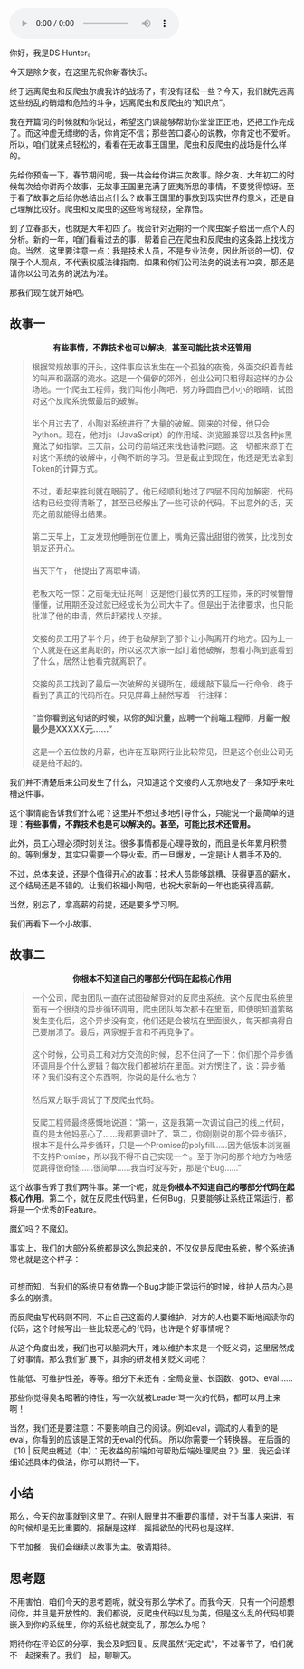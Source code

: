 <audio title="春节加餐01 _ 破解还是不破解，这是一个问题" src="https://static001.geekbang.org/resource/audio/93/77/93857cf71a765465ddbd2cdd65e19477.mp3" controls="controls"></audio> 
<p>你好，我是DS Hunter。</p><p>今天是除夕夜，在这里先祝你新春快乐。</p><p>终于远离爬虫和反爬虫尔虞我诈的战场了，有没有轻松一些？今天，我们就先远离这些纷乱的硝烟和危险的斗争，远离爬虫和反爬虫的“知识点”。</p><p>我在开篇词的时候就和你说过，希望这门课能够帮助你堂堂正正地，还把工作完成了。而这种虚无缥缈的话，你肯定不信；那些苦口婆心的说教，你肯定也不爱听。所以，咱们就来点轻松的，看看在无故事王国里，爬虫和反爬虫的战场是什么样的。</p><p>先给你预告一下，春节期间呢，我一共会给你讲三次故事。除夕夜、大年初二的时候每次给你讲两个故事，无故事王国里充满了匪夷所思的事情，不要觉得惊讶。至于看了故事之后给你总结出点什么？故事王国里的事放到现实世界的意义，还是自己理解比较好。爬虫和反爬虫的这些弯弯绕绕，全靠悟。</p><p>到了立春那天，也就是大年初四了。我会针对近期的一个爬虫案子给出一点个人的分析。新的一年，咱们看看过去的事，帮着自己在爬虫和反爬虫的这条路上找找方向。当然，这里要注意一点：我是技术人员，不是专业法务，因此所谈的一切，仅限于个人观点，不代表权威法律指南。如果和你们公司法务的说法有冲突，那还是请你以公司法务的说法为准。</p><p>那我们现在就开始吧。</p><!-- [[[read_end]]] --><h2>故事一</h2><center>
<p><strong>有些事情，不靠技术也可以解决，甚至可能比技术还管用</strong></p>
</center><blockquote>
<p>根据常规故事的开头，这件事应该发生在一个孤独的夜晚，外面交织着青蛙的叫声和潺潺的流水。这是一个偏僻的郊外，创业公司只租得起这样的办公场地。一个爬虫工程师，我们叫他小陶吧，努力睁圆自己小小的眼睛，试图对这个反爬系统做最后的破解。<br>
<strong>　</strong><br>
半个月过去了，小陶对系统进行了大量的破解。刚来的时候，他只会Python。现在，他对js（JavaScript）的作用域、浏览器兼容以及各种js黑魔法了如指掌。三天前，公司的前端还来找他请教问题。这一切都来源于在对这个系统的破解中，小陶不断的学习。但是截止到现在，他还是无法拿到Token的计算方式。<br>
<strong>　</strong><br>
不过，看起来胜利就在眼前了。他已经顺利地过了四层不同的加解密，代码结构已经变得清晰了，甚至已经解出了一些可读的代码。不出意外的话，天亮之前就能得出结果。<br>
<strong>　</strong><br>
第二天早上，工友发现他睡倒在位置上，嘴角还露出甜甜的微笑，比找到女朋友还开心。<br>
<strong>　</strong><br>
当天下午， 他提出了离职申请。<br>
<strong>　</strong><br>
老板大吃一惊：之前毫无征兆啊！这是他们最优秀的工程师，来的时候懵懵懂懂，试用期还没过就已经成长为公司大牛了。但是出于法律要求，也只能批准了他的申请，然后赶紧找人交接。<br>
<strong>　</strong><br>
交接的员工用了半个月，终于也破解到了那个让小陶离开的地方。因为上一个人就是在这里离职的，所以这次大家一起盯着他破解，想看小陶到底看到了什么，居然让他看完就离职了。<br>
<strong>　</strong><br>
交接的员工找到了最后一次破解的关键所在，缓缓敲下最后一行命令，终于看到了真正的代码所在。只见屏幕上赫然写着一行注释：<br>
<strong>　</strong><br>
<strong>“当你看到这句话的时候，以你的知识量，应聘一个前端工程师，月薪一般最少是XXXXX元</strong><strong>……</strong><strong>”</strong><br>
<strong>　</strong><br>
这是一个五位数的月薪，也许在互联网行业比较常见，但是这个创业公司无疑是给不起的。</p>
</blockquote><p>我们并不清楚后来公司发生了什么，只知道这个交接的人无奈地发了一条知乎来吐槽这件事。</p><p>这个事情能告诉我们什么呢？这里并不想过多地引导什么，只能说一个最简单的道理：<strong>有些事情，不靠技术也是可以解决的。甚至，可能比技术还管用。</strong></p><p>此外，员工心理必须时刻关注。很多事情都是心理导致的，而且是长年累月积攒的。等到爆发，其实只需要一个导火索。而一旦爆发，一定是让人措手不及的。</p><p>不过，总体来说，还是个值得开心的故事：技术人员能够跳槽、获得更高的薪水，这个结局还是不错的。让我们祝福小陶吧，也祝大家新的一年也能获得高薪。</p><p>当然，别忘了，拿高薪的前提，还是要多学习啊。</p><p>我们再看下一个小故事。</p><h2>故事二</h2><center>
<p><strong>你根本不知道自己的哪部分代码在起核心作用</strong></p>
</center><blockquote>
<p>一个公司，爬虫团队一直在试图破解竞对的反爬虫系统。这个反爬虫系统里面有一个很绕的异步循环调用，爬虫团队每次都卡在里面，即使明知道策略发生变化后，这个异步没有变，他们还是会被坑在里面很久，每天都搞得自己要崩溃了。最后，两家握手言和不再竞争了。<br>
<strong>　</strong><br>
这个时候，公司员工和对方交流的时候，忍不住问了一下：你们那个异步循环调用是个什么逻辑？每次我们都被坑在里面。对方愣住了，说：异步循环？我们没有这个东西啊，你说的是什么地方？<br>
<strong>　</strong><br>
然后双方联手调试了下反爬虫代码。<br>
<strong>　</strong><br>
反爬工程师最终感慨地说道：“第一，这是我第一次调试自己的线上代码，真的是太他妈恶心了……我都要调吐了。第二，你刚刚说的那个异步循环，根本不是什么异步循环，只是一个Promise的polyfill……因为低版本浏览器不支持Promise，所以我不得不自己实现一个。至于你问的那个地方为啥感觉跳得很奇怪……很简单……我当时没写好，那是个Bug……”</p>
</blockquote><p>这个故事告诉了我们两件事。第一个呢，就是<strong>你根本不知道自己的哪部分代码在起核心作用</strong>。第二个，就在反爬虫代码里，任何Bug，只要能够让系统正常运行，都将是一个优秀的Feature。</p><p>魔幻吗？不魔幻。</p><p>事实上，我们的大部分系统都是这么跑起来的，不仅仅是反爬虫系统，整个系统通常也就是这个样子：</p><p><img src="https://static001.geekbang.org/resource/image/d8/5d/d832e65158c45ff56c0959b4ab00265d.jpg?wh=1142x640" alt="" title="系统非常稳定，所有代码不要随便动！"></p><p>可想而知，当我们的系统只有依靠一个Bug才能正常运行的时候，维护人员内心是多么的崩溃。</p><p>而反爬虫写代码则不同，不止自己这面的人要维护，对方的人也要不断地阅读你的代码，这个时候写出一些比较恶心的代码，也许是个好事情呢？</p><p>从这个角度出发，我们也可以脑洞大开，难以维护本来是一个贬义词，这里居然成了好事情。那么我们扩展下，其余的研发相关贬义词呢？</p><p>性能低、可维护性差，等等。细分下来还有：全局变量、长函数、goto、eval……</p><p>那些你觉得臭名昭著的特性，写一次就被Leader骂一次的代码，都可以用上来啊！</p><p>当然，我们还是要注意：不要影响自己的阅读。例如eval，调试的人看到的是eval，你看到的应该是正常的无eval的代码。 所以你需要一个转换器。 在后面的《10 | 反爬虫概述（中）：无收益的前端如何帮助后端处理爬虫？》里，我还会详细论述具体的做法，你可以期待一下。</p><h2>小结</h2><p>那么，今天的故事就到这里了。在别人眼里并不重要的事情，对于当事人来讲，有的时候却是无比重要的。报酬是这样，摇摇欲坠的代码也是这样。</p><p>下节加餐，我们会继续以故事为主。敬请期待。</p><h2>思考题</h2><p>不用害怕，咱们今天的思考题呢，就没有那么学术了。而我今天，只有一个问题想问你，并且是开放性的。我们都说，反爬虫代码以乱为美，但是这么乱的代码却要嵌入到你的系统里，你的系统也就变乱了，那怎么办呢？</p><p>期待你在评论区的分享，我会及时回复。反爬虽然“无定式”，不过春节了，咱们就不一起探索了。我们一起，聊聊天。</p>